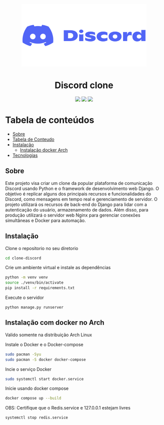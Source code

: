 <div align="center"><img width=400 height=200 src="./static/images/Discord-logo.png"></div>

<h1 align="center">Discord clone</h1>

<div align="center">
  <img src="https://img.shields.io/badge/Made%20with-Python-blue">
  <img src="https://img.shields.io/badge/Django-4.2-blue">
  <img src="https://img.shields.io/badge/lincense-MIT-blue">
</div>


Tabela de conteúdos
=================
<!--ts-->
   * [Sobre](#Sobre)
   * [Tabela de Conteudo](#tabela-de-conteudo)
   * [Instalação](#Instalacao)
      * [Instalação docker Arch](#Instalação-com-docker-no-Arch)
   * [Tecnologias](#tecnologias)
<!--te-->


## Sobre
Este projeto visa criar um clone da popular plataforma de comunicação Discord usando Python e o framework de desenvolvimento web Django. O objetivo é replicar alguns dos principais recursos e funcionalidades do Discord, como mensagens em tempo real e gerenciamento de servidor. O projeto utilizará os recursos de back-end do Django para lidar com a autenticação do usuário, armazenamento de dados. Além disso, para produção utilizará o servidor web Nginx para gerenciar conexões simultâneas e Docker para automação.
## Instalação
Clone o repositorio no seu diretorio
```sh
cd clone-discord
```
Crie um ambiente virtual e instale as dependências
```sh
python -m venv venv
source ./venv/bin/activate
pip install -r requirements.txt
```
Execute o servidor
```
python manage.py runserver
```
## Instalação com docker no Arch
Valido somente na distribuição Arch Linux
<p>Instale o Docker e o Docker-compose</p>

```sh
sudo pacman -Syu
sudo pacman -S docker docker-compose
```
Incie o serviço Docker
```sh
sudo systemctl start docker.service
```

Inicie usando docker compose
```sh
docker compose up --build
```
OBS: Certifique que o Redis.service e 127.0.0.1 estejam livres
```sh
systemctl stop redis.service
```
